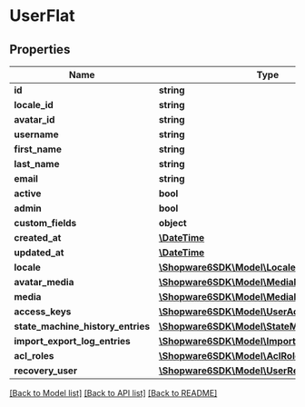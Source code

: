 # UserFlat

## Properties
Name | Type | Description | Notes
------------ | ------------- | ------------- | -------------
**id** | **string** |  | [optional] 
**locale_id** | **string** |  | 
**avatar_id** | **string** |  | [optional] 
**username** | **string** |  | 
**first_name** | **string** |  | 
**last_name** | **string** |  | 
**email** | **string** |  | 
**active** | **bool** |  | [optional] 
**admin** | **bool** |  | [optional] 
**custom_fields** | **object** |  | [optional] 
**created_at** | [**\DateTime**](\DateTime.md) |  | 
**updated_at** | [**\DateTime**](\DateTime.md) |  | 
**locale** | [**\Shopware6SDK\Model\LocaleFlat**](LocaleFlat.md) |  | [optional] 
**avatar_media** | [**\Shopware6SDK\Model\MediaFlat**](MediaFlat.md) |  | [optional] 
**media** | [**\Shopware6SDK\Model\MediaFlat**](MediaFlat.md) |  | [optional] 
**access_keys** | [**\Shopware6SDK\Model\UserAccessKeyFlat**](UserAccessKeyFlat.md) |  | [optional] 
**state_machine_history_entries** | [**\Shopware6SDK\Model\StateMachineHistoryFlat**](StateMachineHistoryFlat.md) |  | [optional] 
**import_export_log_entries** | [**\Shopware6SDK\Model\ImportExportLogFlat**](ImportExportLogFlat.md) |  | [optional] 
**acl_roles** | [**\Shopware6SDK\Model\AclRoleFlat**](AclRoleFlat.md) |  | [optional] 
**recovery_user** | [**\Shopware6SDK\Model\UserRecoveryFlat**](UserRecoveryFlat.md) |  | [optional] 

[[Back to Model list]](../../README.md#documentation-for-models) [[Back to API list]](../../README.md#documentation-for-api-endpoints) [[Back to README]](../../README.md)

